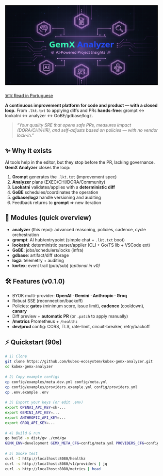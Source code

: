 # ![GemX Analyzer](/docs/assets/top_banner_md_a.png)

[🇧🇷 Read in Portuguese](./README.pt-BR.md)

**A continuous improvement platform for code and product — with a closed loop.**
From `.lkt.txt` to applying diffs and PRs **hands-free**: grompt ↔ lookatni ↔ analyzer ↔ GoBE/gdbase/logz.

> _“Your quality SRE that opens safe PRs, measures impact (DORA/CHI/HIR), and self-adjusts based on policies — with no vendor lock-in.”_

## ✨ Why it exists

AI tools help in the editor, but they stop before the PR, lacking governance. **GemX Analyzer** closes the loop:

1) **Grompt** generates the `.lkt.txt` (improvement spec)
2) **Analyzer** plans (EXEC/CHI/DORA/Community)
3) **Lookatni** validates/applies with a **deterministic diff**
4) **GoBE** schedules/coordinates the operation
5) **gdbase/logz** handle versioning and auditing
6) Feedback returns to **grompt** ⇒ new iteration

## 🧩 Modules (quick overview)

- **analyzer** (this repo): advanced reasoning, policies, cadence, cycle orchestration
- **grompt**: AI hub/entrypoint (simple chat + `.lkt.txt` boot)
- **lookatni**: deterministic parser/applier (CLI + Go/TS lib + VSCode ext)
- **GoBE**: jobs/schedulers/locks (infra)
- **gdbase**: artifact/diff storage
- **logz**: telemetry + auditing
- **kortex**: event trail (pub/sub) _(optional in v0)_

## 🛠️ Features (v0.1.0)

- BYOK multi-provider: **OpenAI · Gemini · Anthropic · Groq**
- Robust SSE (reconnection/backoff)
- Policies: **gates** (minimum score, issue limit), **cadence** (cooldown), **canary**
- Diff preview + **automatic PR** (or `.patch` to apply manually)
- **/metrics** Prometheus + `/healthz`
- **dev/prod** config: CORS, TLS, rate-limit, circuit-breaker, retry/backoff

## ⚡ Quickstart (90s)

```bash
# 1) Clone
git clone https://github.com/kubex-ecosystem/kubex-gemx-analyzer.git
cd kubex-gemx-analyzer

# 2) Copy example configs
cp config/examples/meta.dev.yml config/meta.yml
cp config/examples/providers.example.yml config/providers.yml
cp .env.example .env

# 3) Export your keys (or edit .env)
export OPENAI_API_KEY=sk-...
export GEMINI_API_KEY=...
export ANTHROPIC_API_KEY=...
export GROQ_API_KEY=...

# 4) Build & run
go build -o dist/gw ./cmd/gw
GEMX_ENV=development GEMX_META_CFG=config/meta.yml PROVIDERS_CFG=config/providers.yml ./dist/gw

# 5) Smoke test
curl -I http://localhost:8080/healthz
curl -s http://localhost:8080/v1/providers | jq
curl -s http://localhost:8080/metrics | head

```
